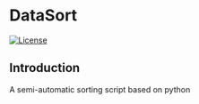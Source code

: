 # DataSort

[![License](https://img.shields.io/badge/License-MIT%20License-blue.svg)](https://opensource.org/licenses/MIT)

## Introduction
A semi-automatic sorting script based on python
